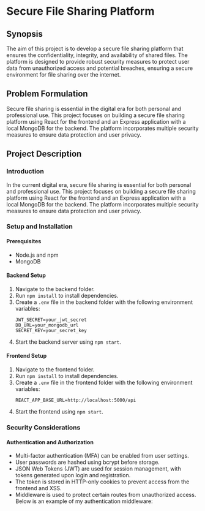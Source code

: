 # Secure File Sharing Platform

## Synopsis
The aim of this project is to develop a secure file sharing platform that ensures the confidentiality, integrity, and availability of shared files. The platform is designed to provide robust security measures to protect user data from unauthorized access and potential breaches, ensuring a secure environment for file sharing over the internet.

## Problem Formulation
Secure file sharing is essential in the digital era for both personal and professional use. This project focuses on building a secure file sharing platform using React for the frontend and an Express application with a local MongoDB for the backend. The platform incorporates multiple security measures to ensure data protection and user privacy.

## Project Description
### Introduction
In the current digital era, secure file sharing is essential for both personal and professional use. This project focuses on building a secure file sharing platform using React for the frontend and an Express application with a local MongoDB for the backend. The platform incorporates multiple security measures to ensure data protection and user privacy.

### Setup and Installation
#### Prerequisites
- Node.js and npm
- MongoDB

#### Backend Setup
1. Navigate to the backend folder.
2. Run `npm install` to install dependencies.
3. Create a `.env` file in the backend folder with the following environment variables:
    ```
    JWT_SECRET=your_jwt_secret
    DB_URL=your_mongodb_url
    SECRET_KEY=your_secret_key
    ```
4. Start the backend server using `npm start`.

#### Frontend Setup
1. Navigate to the frontend folder.
2. Run `npm install` to install dependencies.
3. Create a `.env` file in the frontend folder with the following environment variables:
    ```
    REACT_APP_BASE_URL=http://localhost:5000/api
    ```
4. Start the frontend using `npm start`.

### Security Considerations
#### Authentication and Authorization
- Multi-factor authentication (MFA) can be enabled from user settings.
- User passwords are hashed using bcrypt before storage.
- JSON Web Tokens (JWT) are used for session management, with tokens generated upon login and registration.
- The token is stored in HTTP-only cookies to prevent access from the frontend and XSS.
- Middleware is used to protect certain routes from unauthorized access. Below is an example of my authentication middleware:
